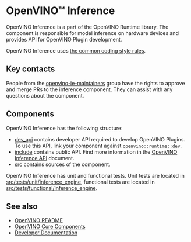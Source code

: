 # OpenVINO™ Inference

OpenVINO Inference is a part of the OpenVINO Runtime library. 
The component is responsible for model inference on hardware devices and provides API for OpenVINO Plugin development.

OpenVINO Inference uses [the common coding style rules](../../docs/dev/coding_style.md).

## Key contacts

People from the [openvino-ie-maintainers](https://github.com/orgs/openvinotoolkit/teams/openvino-ie-maintainers) group have the rights to approve and merge PRs to the inference component. They can assist with any questions about the component.

## Components

OpenVINO Inference has the following structure:
 * [dev_api](./dev_api) contains developer API required to develop OpenVINO Plugins. To use this API, link your component against `openvino::runtime::dev`.
 * [include](./include) contains public API. Find more information in the [OpenVINO Inference API](./docs/api_details.md) document.
 * [src](./src) contains sources of the component.

OpenVINO Inference has unit and functional tests. Unit tests are located in [src/tests/unit/inference_engine](../tests/unit/inference_engine/), functional tests are located in [src/tests/functional/inference_engine](../tests/functional/inference_engine/).

## See also

 * [OpenVINO README](../../README.md)
 * [OpenVINO Core Components](../README.md)
 * [Developer Documentation](../../docs/dev/index.md)

